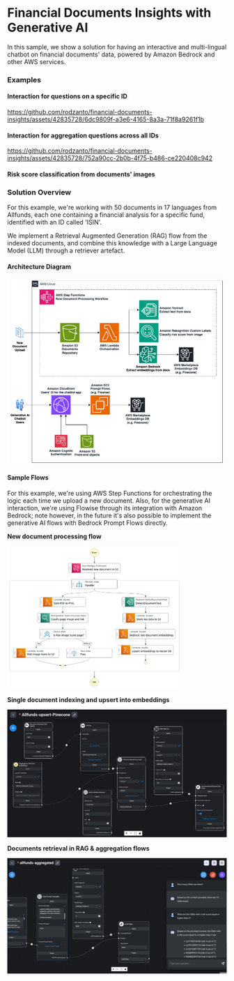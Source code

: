 # Financial Documents Insights with Generative AI

In this sample, we show a solution for having an interactive and multi-lingual chatbot on financial documents' data, powered by Amazon Bedrock and other AWS services.

### Examples

#### Interaction for questions on a specific ID


https://github.com/rodzanto/financial-documents-insights/assets/42835728/6dc9809f-a3e6-4165-8a3a-71f8a9261f1b


#### Interaction for aggregation questions across all IDs


https://github.com/rodzanto/financial-documents-insights/assets/42835728/752a90cc-2b0b-4f75-b486-ce220408c942


#### Risk score classification from documents' images




### Solution Overview

For this example, we're working with 50 documents in 17 languages from Allfunds, each one containing a financial analysis for a specific fund, identified with an ID called 'ISIN'.

We implement a Retrieval Augmented Generation (RAG) flow from the indexed documents, and combine this knowledge with a Large Language Model (LLM) through a retriever artefact.

#### Architecture Diagram

<img src="./media/architecture.png" alt="drawing" width="500"/>

#### Sample Flows

For this example, we're using AWS Step Functions for orchestrating the logic each time we upload a new document. Also, for the generative AI interaction, we're using Flowise through its integration with Amazon Bedrock; note however, in the future it's also possible to implement the generative AI flows with Bedrock Prompt Flows directly.

**New document processing flow**

<img src="./media/stepfunctions_graph.png" alt="drawing" width="400"/>

**Single document indexing and upsert into embeddings**

<img src="./media/flow1.png" alt="drawing" width="600"/>

**Documents retrieval in RAG & aggregation flows**

<img src="./media/flow3.png" alt="drawing" width="600"/>
